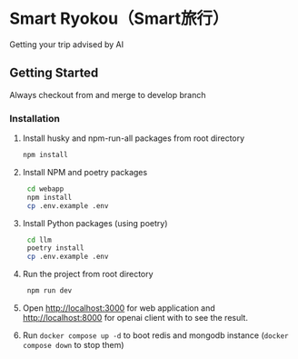 # Smart Ryokou（Smart旅行）

Getting your trip advised by AI

## Getting Started

Always checkout from and merge to develop branch

### Installation

1. Install husky and npm-run-all packages from root directory

   ```sh
   npm install
   ```

2. Install NPM and poetry packages

   ```sh
    cd webapp
    npm install
    cp .env.example .env
   ```

3. Install Python packages (using poetry)

   ```sh
    cd llm
    poetry install
    cp .env.example .env
   ```

4. Run the project from root directory

   ```sh
    npm run dev
   ```

5. Open [http://localhost:3000](http://localhost:3000) for web application and [http://localhost:8000](http://localhost:8000) for openai client with to see the result.

6. Run `docker compose up -d` to boot redis and mongodb instance (`docker compose down` to stop them)